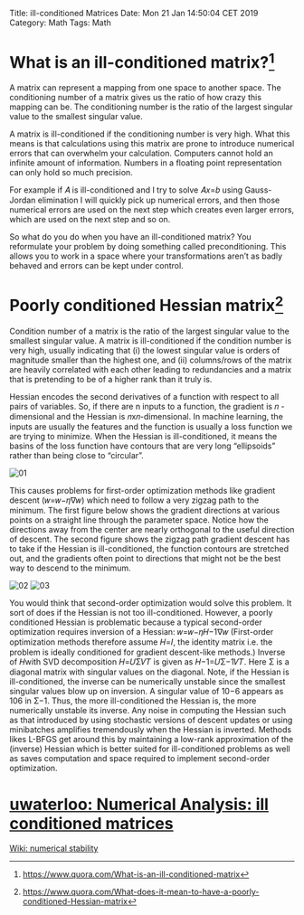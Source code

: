 Title: ill-conditioned Matrices
Date: Mon 21 Jan 14:50:04 CET 2019
Category: Math
Tags: Math

# What is an ill-conditioned matrix?[^1]
A matrix can represent a mapping from one space to another space. The
conditioning number of a matrix gives us the ratio of how crazy this mapping
can be. The conditioning number is the ratio of the largest singular value to
the smallest singular value.

A matrix is ill-conditioned if the conditioning number is very high. What this
means is that calculations using this matrix are prone to introduce numerical
errors that can overwhelm your calculation. Computers cannot hold an infinite
amount of information. Numbers in a floating point representation can only hold
so much precision.

For example if 𝐴 is ill-conditioned and I try to solve 𝐴𝑥=𝑏
using Gauss-Jordan elimination I will quickly pick up numerical errors, and
then those numerical errors are used on the next step which creates even larger
errors, which are used on the next step and so on.

So what do you do when you have an ill-conditioned matrix? You reformulate
your problem by doing something called preconditioning. This allows you to work
in a space where your transformations aren’t as badly behaved and errors can be
kept under control.


# Poorly conditioned Hessian matrix[^2]
Condition number of a matrix is the ratio of the largest singular value to the
smallest singular value. A matrix is ill-conditioned if the condition number is
very high, usually indicating that (i) the lowest singular value is orders of
magnitude smaller than the highest one, and (ii) columns/rows of the matrix are
heavily correlated with each other leading to redundancies and a matrix that is
pretending to be of a higher rank than it truly is.

Hessian encodes the second derivatives of a function with respect to all pairs
of variables. So, if there are n inputs to a function, the gradient is 𝑛
-dimensional and the Hessian is 𝑛x𝑛-dimensional. In machine learning, the inputs
are usually the features and the function is usually a loss function we are
trying to minimize. When the Hessian is ill-conditioned, it means the basins of
the loss function have contours that are very long “ellipsoids” rather than being close to “circular”.

<img src="images/ic-1.gif" alt="01" title="01" style="max-width:80%;max-height:80%"/>

This causes problems for first-order optimization methods like gradient descent
(𝑤=𝑤−𝜂∇𝑤) which need to follow a very zigzag path to the minimum. The first
figure below shows the gradient directions at various points on a straight line
through the parameter space. Notice how the directions away from the center are
nearly orthogonal to the useful direction of descent. The second figure shows
the zigzag path gradient descent has to take if the Hessian is ill-conditioned,
the function contours are stretched out, and the gradients often point to directions
that might not be the best way to descend to the minimum.

<img src="images/ic-2.png" alt="02" title="02" style="max-width:80%;max-height:80%"/>

<img src="images/ic-3.png" alt="03" title="03" style="max-width:80%;max-height:80%"/>

You would think that second-order optimization would solve this problem. It sort
of does if the Hessian is not too ill-conditioned. However, a poorly conditioned
Hessian is problematic because a typical second-order optimization requires
inversion of a Hessian: 𝑤=𝑤−𝜂𝐻−1∇𝑤 (First-order optimization methods therefore
assume 𝐻=𝐼, the identity matrix i.e. the problem is ideally conditioned for
gradient descent-like methods.) Inverse of 𝐻with SVD decomposition 𝐻=𝑈Σ𝑉𝑇 is
given as 𝐻−1=𝑈Σ−1𝑉𝑇. Here Σ is a diagonal matrix with singular values on the
diagonal. Note, if the Hessian is ill-conditioned, the inverse can be numerically
unstable since the smallest singular values blow up on inversion. A singular
value of 10−6 appears as 106 in Σ−1. Thus, the more ill-conditioned the Hessian
is, the more numerically unstable its inverse. Any noise in computing the Hessian
such as that introduced by using stochastic versions of descent updates or using
minibatches amplifies tremendously when the Hessian is inverted. Methods likes
L-BFGS get around this by maintaining a low-rank approximation of the (inverse)
Hessian which is better suited for ill-conditioned problems as well as saves
computation and space required to implement second-order optimization.


# [uwaterloo: Numerical Analysis: ill conditioned matrices](https://ece.uwaterloo.ca/~dwharder/NumericalAnalysis/04LinearAlgebra/illconditioned/)
[Wiki: numerical stability](https://en.wikipedia.org/wiki/Numerical_stability)
[^1]: https://www.quora.com/What-is-an-ill-conditioned-matrix
[^2]: https://www.quora.com/What-does-it-mean-to-have-a-poorly-conditioned-Hessian-matrix
